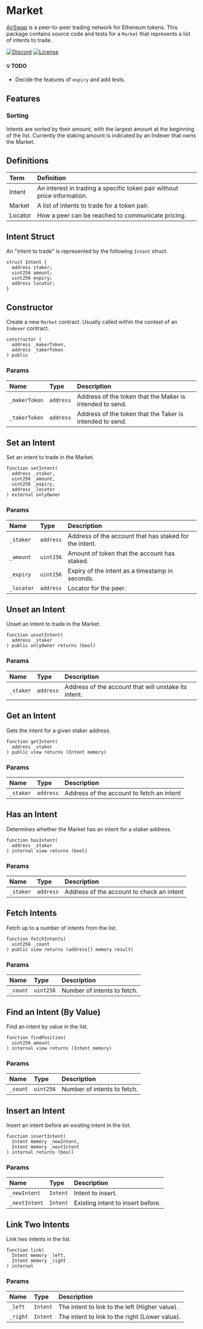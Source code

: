 # Market

[AirSwap](https://www.airswap.io/) is a peer-to-peer trading network for Ethereum tokens. This package contains source code and tests for a `Market` that represents a list of intents to trade.

[![Discord](https://img.shields.io/discord/590643190281928738.svg)](https://discord.gg/ecQbV7H)
[![License](https://img.shields.io/badge/License-Apache%202.0-blue.svg)](https://opensource.org/licenses/Apache-2.0)

#### :bulb: TODO

- Decide the features of `expiry` and add tests.

## Features

### Sorting

Intents are sorted by their amount, with the largest amount at the beginning of the list. Currently the staking amount is indicated by an Indexer that owns the Market.

## Definitions

| Term    | Definition                                                              |
| :------ | :---------------------------------------------------------------------- |
| Intent  | An interest in trading a specific token pair without price information. |
| Market  | A list of intents to trade for a token pair.                            |
| Locator | How a peer can be reached to communicate pricing.                       |

## Intent Struct

An "intent to trade" is represented by the following `Intent` struct.

```
struct Intent {
  address staker;
  uint256 amount;
  uint256 expiry;
  address locator;
}
```

## Constructor

Create a new `Market` contract. Usually called within the context of an `Indexer` contract.

```Solidity
constructor (
  address _makerToken,
  address _takerToken
) public
```

### Params

| Name          | Type      | Description                                              |
| :------------ | :-------- | :------------------------------------------------------- |
| `_makerToken` | `address` | Address of the token that the Maker is intended to send. |
| `_takerToken` | `address` | Address of the token that the Taker is intended to send. |

## Set an Intent

Set an intent to trade in the Market.

```Solidity
function setIntent(
  address _staker,
  uint256 _amount,
  uint256 _expiry,
  address _locator
) external onlyOwner
```

### Params

| Name       | Type      | Description                                            |
| :--------- | :-------- | :----------------------------------------------------- |
| `_staker`  | `address` | Address of the account that has staked for the intent. |
| `_amount`  | `uint256` | Amount of token that the account has staked.           |
| `_expiry`  | `uint256` | Expiry of the intent as a timestamp in seconds.        |
| `_locator` | `address` | Locator for the peer.                                  |

## Unset an Intent

Unset an intent to trade in the Market.

```Solidity
function unsetIntent(
  address _staker
) public onlyOwner returns (bool)
```

### Params

| Name      | Type      | Description                                          |
| :-------- | :-------- | :--------------------------------------------------- |
| `_staker` | `address` | Address of the account that will unstake its intent. |

## Get an Intent

Gets the intent for a given staker address.

```Solidity
function getIntent(
  address _staker
) public view returns (Intent memory)
```

### Params

| Name      | Type      | Description                               |
| :-------- | :-------- | :---------------------------------------- |
| `_staker` | `address` | Address of the account to fetch an intent |

## Has an Intent

Determines whether the Market has an intent for a staker address.

```Solidity
function hasIntent(
  address _staker
) internal view returns (bool)
```

### Params

| Name      | Type      | Description                               |
| :-------- | :-------- | :---------------------------------------- |
| `_staker` | `address` | Address of the account to check an intent |

## Fetch Intents

Fetch up to a number of intents from the list.

```Solidity
function fetchIntents(
  uint256 _count
) public view returns (address[] memory result)
```

### Params

| Name     | Type      | Description                 |
| :------- | :-------- | :-------------------------- |
| `_count` | `uint256` | Number of intents to fetch. |

## Find an Intent (By Value)

Find an intent by value in the list.

```Solidity
function findPosition(
  uint256 amount
) internal view returns (Intent memory)
```

### Params

| Name     | Type      | Description                 |
| :------- | :-------- | :-------------------------- |
| `_count` | `uint256` | Number of intents to fetch. |

## Insert an Intent

Insert an intent before an existing intent in the list.

```Solidity
function insertIntent(
  Intent memory _newIntent,
  Intent memory _nextIntent
) internal returns (bool)
```

### Params

| Name          | Type     | Description                       |
| :------------ | :------- | :-------------------------------- |
| `_newIntent`  | `Intent` | Intent to insert.                 |
| `_nextIntent` | `Intent` | Existing intent to insert before. |

## Link Two Intents

Link two intents in the list.

```Solidity
function link(
  Intent memory _left,
  Intent memory _right
) internal
```

### Params

| Name     | Type     | Description                                    |
| :------- | :------- | :--------------------------------------------- |
| `_left`  | `Intent` | The intent to link to the left (Higher value). |
| `_right` | `Intent` | The intent to link to the right (Lower value). |
